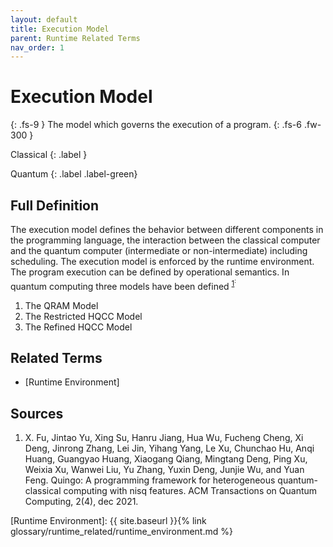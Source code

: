 ```yaml
---
layout: default
title: Execution Model
parent: Runtime Related Terms
nav_order: 1
---
```


# Execution Model
{: .fs-9 }
The model which governs the execution of a program.
{: .fs-6 .fw-300 }

Classical
{: .label }

Quantum
{: .label .label-green}


## Full Definition
The execution model defines the behavior between different components in the programming language, the interaction between the classical computer and the quantum computer (intermediate or non-intermediate) including scheduling.
The execution model is enforced by the runtime environment. 
The program execution can be defined by operational semantics.
In quantum computing three models have been defined <sup>[1](#src_1)<sup>:
1. The QRAM Model
2. The Restricted HQCC Model
3. The Refined HQCC Model


<!-- ## Examples -->

<!-- ## Synonyms

- -->

## Related Terms
- [Runtime Environment]


## Sources
1. X. Fu, Jintao Yu, Xing Su, Hanru Jiang, Hua Wu, Fucheng Cheng, Xi Deng, Jinrong
Zhang, Lei Jin, Yihang Yang, Le Xu, Chunchao Hu, Anqi Huang, Guangyao Huang,
Xiaogang Qiang, Mingtang Deng, Ping Xu, Weixia Xu, Wanwei Liu, Yu Zhang,
Yuxin Deng, Junjie Wu, and Yuan Feng. Quingo: A programming framework for
heterogeneous quantum-classical computing with nisq features. ACM Transactions
on Quantum Computing, 2(4), dec 2021.<a href="src_1"></a>


[Runtime Environment]: {{ site.baseurl }}{% link glossary/runtime_related/runtime_environment.md %}
